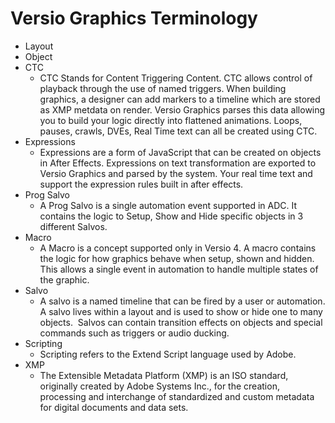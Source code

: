 <!--
Title : 2082416395_versio_graphics_terminology_reference

- Created : 2021-12-29 14:49
- Updated :
- Author : James Rivers
- Written against (version):
- Sources :
- Author Notes :
- Tags : [!versio_graphics_moc](../../!versio_graphics_moc.md)
-->

# Versio Graphics Terminology
- Layout
- Object 
- CTC 
	- CTC Stands for Content Triggering Content. CTC allows control of playback through the use of named triggers. When building graphics, a designer can add markers to a timeline which are stored as XMP metdata on render. Versio Graphics parses this data allowing you to build your logic directly into flattened animations. Loops, pauses, crawls, DVEs, Real Time text can all be created using CTC.
- Expressions 
	- Expressions are a form of JavaScript that can be created on objects in After Effects. Expressions on text transformation are exported to Versio Graphics and parsed by the system. Your real time text and support the expression rules built in after effects.
- Prog Salvo 
	- A Prog Salvo is a single automation event supported in ADC. It contains the logic to Setup, Show and Hide specific objects in 3 different Salvos.
- Macro 
	- A Macro is a concept supported only in Versio 4. A macro contains the logic for how graphics behave when setup, shown and hidden. This allows a single event in automation to handle multiple states of the graphic.
- Salvo 
	- A salvo is a named timeline that can be fired by a user or automation. A salvo lives within a layout and is used to show or hide one to many objects.  Salvos can contain transition effects on objects and special commands such as triggers or audio ducking.
- Scripting 
	- Scripting refers to the Extend Script language used by Adobe.
- XMP
	- The Extensible Metadata Platform (XMP) is an ISO standard, originally created by Adobe Systems Inc., for the creation, processing and interchange of standardized and custom metadata for digital documents and data sets.